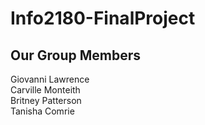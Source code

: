 # Info2180-FinalProject

## Our Group Members
Giovanni Lawrence
<br>
Carville Monteith
<br>
Britney Patterson
<br>
Tanisha Comrie
<br>
